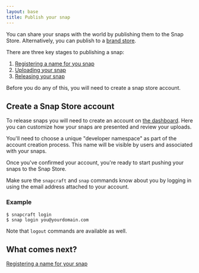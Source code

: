 ```yaml
---
layout: base
title: Publish your snap
---
```


You can share your snaps with the world by publishing them to the Snap Store. Alternatively, you can publish to a [brand store](/core/store). 

There are three key stages to publishing a snap:
1. [Registering a name for you snap](/register-name)
2. [Uploading your snap](/upload)
3. [Releasing your snap](/release)

Before you do any of this, you will need to create a snap store account.

## Create a Snap Store account

To release snaps you will need to create an account on [the dashboard](https://dashboard.snapcraft.io/openid/login/?next=/dev/snaps/). Here you can customize how your snaps are presented and review your uploads.

You'll need to choose a unique "developer namespace" as part of the account creation process. This name will be visible by users and associated with your snaps.

Once you've confirmed your account, you're ready to start pushing your snaps to the Snap Store.

Make sure the `snapcraft` and `snap` commands know about you by logging in using the email address attached to your account.


### Example

    $ snapcraft login
    $ snap login you@yourdomain.com

Note that `logout` commands are available as well.

## What comes next?
[Registering a name for your snap](/register-name)
